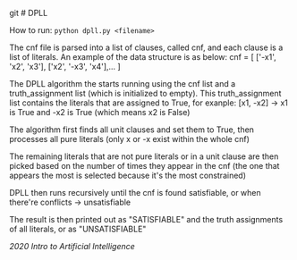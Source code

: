 git # DPLL

How to run:	`python dpll.py <filename>`

The cnf file is parsed into a list of clauses, called cnf, and each clause is a list of literals. An example of the data structure is as below:
		cnf = [	['-x1', 'x2', 'x3'], ['x2', '-x3', 'x4'],...	]

The DPLL algorithm the starts running using the cnf list and a truth_assignment list (which is initialized to empty). This truth_assignment list contains the literals that are assigned to True, for exanple: [x1, -x2] -> x1 is True and -x2 is True (which means x2 is False)

The algorithm first finds all unit clauses and set them to True, then processes all pure literals (only x or -x exist within the whole cnf)

The remaining literals that are not pure literals or in a unit clause are then picked based on the number of times they appear in the cnf (the one that appears the most is selected because it's the most constrained)

DPLL then runs recursively until the cnf is found satisfiable, or when there're conflicts -> unsatisfiable

The result is then printed out as "SATISFIABLE" and the truth assignments of all literals, or as "UNSATISFIABLE"

*2020 Intro to Artificial Intelligence*